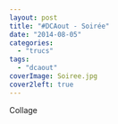 ```yaml
---
layout: post
title: "#DCAout - Soirée"
date: "2014-08-05"
categories: 
  - "trucs"
tags: 
  - "dcaout"
coverImage: Soiree.jpg
cover2left: true
---
```


Collage
